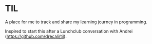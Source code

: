 # TIL
A place for me to track and share my learning journey in programming.

Inspired to start this after a Lunchclub conversation with Andrei (https://github.com/drecali/til).

